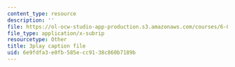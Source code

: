 ```yaml
---
content_type: resource
description: ''
file: https://ol-ocw-studio-app-production.s3.amazonaws.com/courses/6-006-introduction-to-algorithms-fall-2011/6e9fdfa3e0fb585ecc9138c860b7189b_FNeL18KsWPc.srt
file_type: application/x-subrip
resourcetype: Other
title: 3play caption file
uid: 6e9fdfa3-e0fb-585e-cc91-38c860b7189b
---
```

